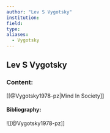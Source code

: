 ```yaml
---
author: "Lev S Vygotsky"
institution:
field:
type:
aliases:
  - Vygotsky
---
```


## Lev S Vygotsky

### Content:
[[@Vygotsky1978-pz|Mind In Society]]

#### Bibliography:

![[@Vygotsky1978-pz]]